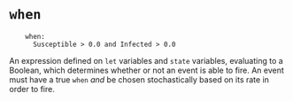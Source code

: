 # `when`

```askee
    when:
      Susceptible > 0.0 and Infected > 0.0
```

An expression defined on `let` variables and `state` variables, evaluating to a
Boolean, which determines whether or not an event is able to fire. An event must
have a true `when` _and_ be chosen stochastically based on its rate in order to
fire.

